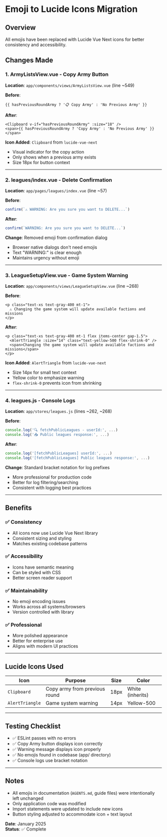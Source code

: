 # Emoji to Lucide Icons Migration

## Overview
All emojis have been replaced with Lucide Vue Next icons for better consistency and accessibility.

## Changes Made

### 1. **ArmyListsView.vue** - Copy Army Button
**Location**: `app/components/views/ArmyListsView.vue` (line ~549)

**Before**:
```vue
{{ hasPreviousRoundArmy ? '📋 Copy Army' : 'No Previous Army' }}
```

**After**:
```vue
<Clipboard v-if="hasPreviousRoundArmy" :size="18" />
<span>{{ hasPreviousRoundArmy ? 'Copy Army' : 'No Previous Army' }}</span>
```

**Icon Added**: `Clipboard` from `lucide-vue-next`
- Visual indicator for the copy action
- Only shows when a previous army exists
- Size 18px for button context

---

### 2. **leagues/index.vue** - Delete Confirmation
**Location**: `app/pages/leagues/index.vue` (line ~57)

**Before**:
```javascript
confirm(`⚠️ WARNING: Are you sure you want to DELETE...`)
```

**After**:
```javascript
confirm(`WARNING: Are you sure you want to DELETE...`)
```

**Change**: Removed emoji from confirmation dialog
- Browser native dialogs don't need emojis
- Text "WARNING:" is clear enough
- Maintains urgency without emoji

---

### 3. **LeagueSetupView.vue** - Game System Warning
**Location**: `app/components/views/LeagueSetupView.vue` (line ~268)

**Before**:
```vue
<p class="text-xs text-gray-400 mt-1">
  ⚠️ Changing the game system will update available factions and missions
</p>
```

**After**:
```vue
<p class="text-xs text-gray-400 mt-1 flex items-center gap-1.5">
  <AlertTriangle :size="14" class="text-yellow-500 flex-shrink-0" />
  <span>Changing the game system will update available factions and missions</span>
</p>
```

**Icon Added**: `AlertTriangle` from `lucide-vue-next`
- Size 14px for small text context
- Yellow color to emphasize warning
- `flex-shrink-0` prevents icon from shrinking

---

### 4. **leagues.js** - Console Logs
**Location**: `app/stores/leagues.js` (lines ~262, ~268)

**Before**:
```javascript
console.log('🔍 fetchPublicLeagues - userId:', ...)
console.log('📥 Public leagues response:', ...)
```

**After**:
```javascript
console.log('[fetchPublicLeagues] userId:', ...)
console.log('[fetchPublicLeagues] Public leagues response:', ...)
```

**Change**: Standard bracket notation for log prefixes
- More professional for production code
- Better for log filtering/searching
- Consistent with logging best practices

---

## Benefits

### ✅ **Consistency**
- All icons now use Lucide Vue Next library
- Consistent sizing and styling
- Matches existing codebase patterns

### ✅ **Accessibility**
- Icons have semantic meaning
- Can be styled with CSS
- Better screen reader support

### ✅ **Maintainability**
- No emoji encoding issues
- Works across all systems/browsers
- Version controlled with library

### ✅ **Professional**
- More polished appearance
- Better for enterprise use
- Aligns with modern UI practices

---

## Lucide Icons Used

| Icon | Purpose | Size | Color |
|------|---------|------|-------|
| `Clipboard` | Copy army from previous round | 18px | White (inherits) |
| `AlertTriangle` | Game system warning | 14px | Yellow-500 |

---

## Testing Checklist

- ✅ ESLint passes with no errors
- ✅ Copy Army button displays icon correctly
- ✅ Warning message displays icon properly
- ✅ No emojis found in codebase (app/ directory)
- ✅ Console logs use bracket notation

---

## Notes

- All emojis in documentation (`AGENTS.md`, guide files) were intentionally left unchanged
- Only application code was modified
- Import statements were updated to include new icons
- Button styling adjusted to accommodate icon + text layout

**Date**: January 2025  
**Status**: ✅ Complete
